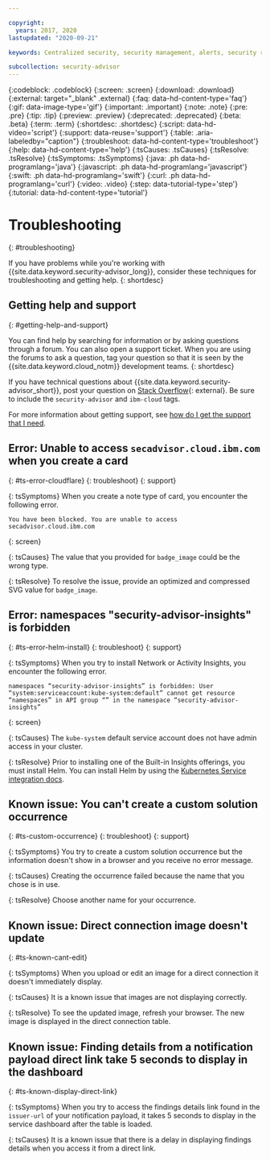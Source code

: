 ```yaml
---

copyright:
  years: 2017, 2020
lastupdated: "2020-09-21"

keywords: Centralized security, security management, alerts, security risk, insights, threat detection

subcollection: security-advisor
---
```


{:codeblock: .codeblock}
{:screen: .screen}
{:download: .download}
{:external: target="_blank" .external}
{:faq: data-hd-content-type='faq'}
{:gif: data-image-type='gif'}
{:important: .important}
{:note: .note}
{:pre: .pre}
{:tip: .tip}
{:preview: .preview}
{:deprecated: .deprecated}
{:beta: .beta}
{:term: .term}
{:shortdesc: .shortdesc}
{:script: data-hd-video='script'}
{:support: data-reuse='support'}
{:table: .aria-labeledby="caption"}
{:troubleshoot: data-hd-content-type='troubleshoot'}
{:help: data-hd-content-type='help'}
{:tsCauses: .tsCauses}
{:tsResolve: .tsResolve}
{:tsSymptoms: .tsSymptoms}
{:java: .ph data-hd-programlang='java'}
{:javascript: .ph data-hd-programlang='javascript'}
{:swift: .ph data-hd-programlang='swift'}
{:curl: .ph data-hd-programlang='curl'}
{:video: .video}
{:step: data-tutorial-type='step'}
{:tutorial: data-hd-content-type='tutorial'}



# Troubleshooting
{: #troubleshooting}

If you have problems while you're working with {{site.data.keyword.security-advisor_long}}, consider these techniques for troubleshooting and getting help.
{: shortdesc}


## Getting help and support
{: #getting-help-and-support}



You can find help by searching for information or by asking questions through a forum. You can also open a support ticket. When you are using the forums to ask a question, tag your question so that it is seen by the {{site.data.keyword.cloud_notm}} development teams.
{: shortdesc}

If you have technical questions about {{site.data.keyword.security-advisor_short}}, post your question on [Stack Overflow](https://stackoverflow.com/){: external}. Be sure to include the `security-advisor` and `ibm-cloud` tags.

For more information about getting support, see [how do I get the support that I need](/docs/get-support?topic=get-support-using-avatar).



## Error: Unable to access `secadvisor.cloud.ibm.com` when you create a card
{: #ts-error-cloudflare}
{: troubleshoot}
{: support}


{: tsSymptoms}
When you create a note type of card, you encounter the following error.

```
You have been blocked. You are unable to access secadvisor.cloud.ibm.com
```
{: screen}

{: tsCauses}
The value that you provided for `badge_image` could be the wrong type.

{: tsResolve}
To resolve the issue, provide an optimized and compressed SVG value for `badge_image`.



## Error: namespaces "security-advisor-insights" is forbidden
{: #ts-error-helm-install}
{: troubleshoot} 
{: support}

{: tsSymptoms}
When you try to install Network or Activity Insights, you encounter the following error.

```
namespaces “security-advisor-insights” is forbidden: User “system:serviceaccount:kube-system:default” cannot get resource “namespaces” in API group “” in the namespace “security-advisor-insights”
```
{: screen}

{: tsCauses}
The `kube-system` default service account does not have admin access in your cluster.

{: tsResolve}
Prior to installing one of the Built-in Insights offerings, you must install Helm. You can install Helm by using the [Kubernetes Service integration docs](/docs/containers?topic=containers-helm).


## Known issue: You can't create a custom solution occurrence
{: #ts-custom-occurrence}
{: troubleshoot} 
{: support}

{: tsSymptoms}
You try to create a custom solution occurrence but the information doesn't show in a browser and you receive no error message.

{: tsCauses}
Creating the occurrence failed because the name that you chose is in use.

{: tsResolve}
Choose another name for your occurrence.

## Known issue: Direct connection image doesn't update
{: #ts-known-cant-edit}

{: tsSymptoms}
When you upload or edit an image for a direct connection it doesn't immediately display.

{: tsCauses}
It is a known issue that images are not displaying correctly.

{: tsResolve}
To see the updated image, refresh your browser. The new image is displayed in the direct connection table.


## Known issue: Finding details from a notification payload direct link take 5 seconds to display in the dashboard
{: #ts-known-display-direct-link}

{: tsSymptoms}
When you try to access the findings details link found in the `issuer-url` of your notification payload, it takes 5 seconds to display in the service dashboard after the table is loaded.

{: tsCauses}
It is a known issue that there is a delay in displaying findings details when you access it from a direct link.
